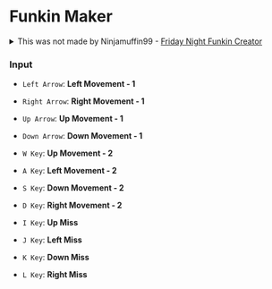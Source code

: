 # Funkin Maker
<details>
  <summary>This was not made by Ninjamuffin99 - <a target="blank_" href="https://ninja-muffin24.itch.io/funkin">Friday Night Funkin Creator</a></summary>
  On <a target="blank_" href="https://ninja-muffin24.itch.io/">Ninjamuffin99</a>'s Itch Page you can find all of his games!
</details>

### Input
- `Left Arrow`: **Left Movement - 1**
- `Right Arrow`: **Right Movement - 1**
- `Up Arrow`: **Up Movement - 1**
- `Down Arrow`: **Down Movement - 1**

- `W Key`: **Up Movement - 2**
- `A Key`: **Left Movement - 2**
- `S Key`: **Down Movement - 2**
- `D Key`: **Right Movement - 2**

- `I Key`: **Up Miss**
- `J Key`: **Left Miss**
- `K Key`: **Down Miss**
- `L Key`: **Right Miss**

